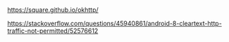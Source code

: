 #



#

https://square.github.io/okhttp/

https://stackoverflow.com/questions/45940861/android-8-cleartext-http-traffic-not-permitted/52576612